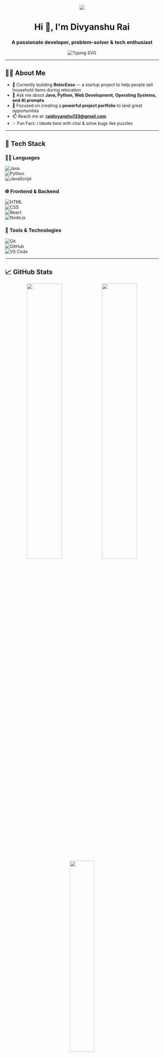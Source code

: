 <!-- Clickable Levi Ackerman Banner -->
<!-- Levi Ackerman Banner -->
<p align="center">
  <img src="https://player.cloudinary.com/embed/?cloud_name=dvssfq6te&public_id=levi-rage-mode-attack-on-titan-moewalls-com_pewdv6_75ffad&player[autoplay]=true&player[autoplayMode]=on-scroll&player[muted]=true&player[loop]=true&player[controls]=false)" />
</p>





<h1 align="center">Hi 👋, I'm Divyanshu Rai</h1>
<h3 align="center">A passionate developer, problem-solver & tech enthusiast</h3>

<p align="center">
  <img src="https://readme-typing-svg.demolab.com/?lines=Full+Stack+Developer;Open+Source+Contributor;Love+to+Build+Cool+Stuff!" alt="Typing SVG" />
</p>

---

## 🧑‍💻 About Me

- 🌱 Currently building **RelocEase** — a startup project to help people sell household items during relocation  
- 💬 Ask me about **Java, Python, Web Development, Operating Systems, and AI prompts**  
- 🎯 Focused on creating a **powerful project portfolio** to land great opportunities  
- 📫 Reach me at: **[raidivyanshu133@gmail.com](mailto:raidivyanshu133@gmail.com)**  
- ✨ Fun Fact: I ideate best with chai & solve bugs like puzzles

---

## 🚀 Tech Stack

### 👨‍💻 Languages  
![Java](https://img.shields.io/badge/Java-ED8B00?style=for-the-badge&logo=java&logoColor=white)  
![Python](https://img.shields.io/badge/Python-3776AB?style=for-the-badge&logo=python&logoColor=white)  
![JavaScript](https://img.shields.io/badge/JavaScript-F7DF1E?style=for-the-badge&logo=javascript&logoColor=black)

### 🌐 Frontend & Backend  
![HTML](https://img.shields.io/badge/HTML-E34F26?style=for-the-badge&logo=html5&logoColor=white)  
![CSS](https://img.shields.io/badge/CSS-1572B6?style=for-the-badge&logo=css3&logoColor=white)  
![React](https://img.shields.io/badge/React-61DAFB?style=for-the-badge&logo=react&logoColor=black)  
![Node.js](https://img.shields.io/badge/Node.js-339933?style=for-the-badge&logo=nodedotjs&logoColor=white)

### 🔧 Tools & Technologies  
![Git](https://img.shields.io/badge/Git-F05032?style=for-the-badge&logo=git&logoColor=white)  
![GitHub](https://img.shields.io/badge/GitHub-181717?style=for-the-badge&logo=github&logoColor=white)  
![VS Code](https://img.shields.io/badge/VS%20Code-007ACC?style=for-the-badge&logo=visual-studio-code&logoColor=white)  

---

## 📈 GitHub Stats

<p align="center">
  <img src="https://github-readme-stats.vercel.app/api?username=divyanshurai27&show_icons=true&theme=github_dark" width="48%" />
  <img src="https://github-readme-stats.herokuapp.com/?user=divyanshurai27&theme=github-dark-blue" width="48%" />
</p>

<p align="center">
  <img src="https://github-readme-stats.vercel.app/api/top-langs/?username=divyanshurai27&layout=compact&theme=github_dark" width="40%" />
</p>

---

## 🧠 Projects

Here are a few highlights:
- 🛋️ **RelocEase** – Helping users sell household items quickly while relocating  
- ⚙️ **OS Simulator** – CPU scheduling visualizer for better understanding of OS concepts  
- 🧠 **ML Classifier Suite** – Built machine learning classifiers from scratch with evaluation tools  

👉 [View All My Repositories](https://github.com/divyanshurai27?tab=repositories)

---

## 📫 Connect with Me

- 📧 Email: [raidivyanshu133@gmail.com](mailto:raidivyanshu133@gmail.com)  
- 💼 LinkedIn: [linkedin.com/in/divyanshurai27](https://www.linkedin.com/in/divyanshurai27)  
- 🖥️ GitHub: [github.com/divyanshurai27](https://github.com/divyanshurai27)

---

## 🕒 Last Updated

> 🗓️ UTC Time: `2025-06-12 08:00:00`  
> 🧮 Unix Timestamp: `1718179200`

---

⭐️ *Thanks for stopping by! Let's create something awesome together.*
